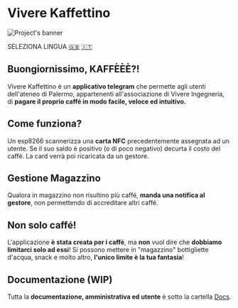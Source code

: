 # Vivere Kaffettino

![Project's banner](./Resources/Banner_ITA.png)

SELEZIONA LINGUA [🇬🇧](./README.md) [🇮🇹](./README.ita.md)

## Buongiornissimo, KAFFÈÈÈ?!

Vivere Kaffettino è un **applicativo telegram** che permette agli utenti dell'ateneo di Palermo, appartenenti all'associazione di Vivere Ingegneria, di **pagare il proprio caffé in modo facile, veloce ed intuitivo.**

## Come funziona?

Un esp8266 scannerizza una **carta NFC** precedentemente assegnata ad un utente.
Se il suo saldo è positivo (o di poco negativo) decurta il costo del caffé.
La card verrà poi ricaricata da un gestore.

## Gestione Magazzino

Qualora in magazzino non risultino più caffé, **manda una notifica al gestore**, non permettendo di accreditare altri caffé.

## Non solo caffé!

L'applicazione **è stata creata per i caffé**, ma **non** vuol dire che **dobbiamo limitarci solo ad essi**!
Si possono mettere in "magazzino" bottigliette d'acqua, snack e molto altro, **l'unico limite è la tua fantasia**!

## Documentazione (WIP)

Tutta la **documentazione, amministrativa ed utente** è sotto la cartella [Docs](./Docs).
